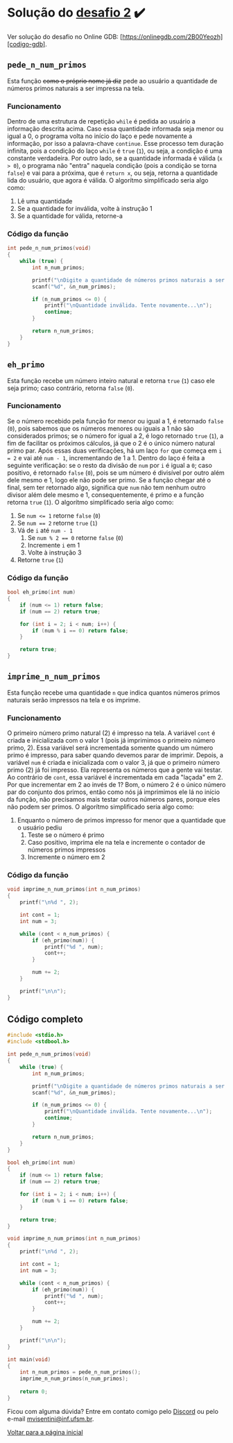 # Solução do [desafio 2][desafio-2] :heavy_check_mark:

Ver solução do desafio no Online GDB: [https://onlinegdb.com/2B00Yeozh][codigo-gdb].

## `pede_n_num_primos`

Esta função ~~como o próprio nome já diz~~ pede ao usuário a quantidade de números primos naturais a ser impressa na tela.

### Funcionamento

Dentro de uma estrutura de repetição `while` é pedida ao usuário a informação descrita acima. Caso essa quantidade informada seja menor ou igual a 0, o programa volta no início do laço e pede novamente a informação, por isso a palavra-chave `continue`. Esse processo tem duração infinita, pois a condição do laço `while` é `true` (`1`), ou seja, a condição é uma constante verdadeira. Por outro lado, se a quantidade informada é válida (`x > 0`), o programa não "entra" naquela condição (pois a condição se torna `false`) e vai para a próxima, que é `return x`, ou seja, retorna a quantidade lida do usuário, que agora é válida. O algorítmo simplificado seria algo como:

1. Lê uma quantidade
2. Se a quantidade for inválida, volte à instrução 1
3. Se a quantidade for válida, retorne-a

### Código da função

```c
int pede_n_num_primos(void)
{
    while (true) {
        int n_num_primos;

        printf("\nDigite a quantidade de números primos naturais a ser impressa na tela: ");
        scanf("%d", &n_num_primos);

        if (n_num_primos <= 0) {
            printf("\nQuantidade inválida. Tente novamente...\n");
            continue;
        }

        return n_num_primos;
    }   
}
```

## `eh_primo`

Esta função recebe um número inteiro natural e retorna `true` (`1`) caso ele seja primo; caso contrário, retorna `false` (`0`).

### Funcionamento

Se o número recebido pela função for menor ou igual a 1, é retornado `false` (`0`), pois sabemos que os números menores ou iguais a 1 não são considerados primos; se o número for igual a 2, é logo retornado `true` (`1`), a fim de facilitar os próximos cálculos, já que o 2 é o único número natural primo par. Após essas duas verificações, há um laço `for` que começa em `i = 2` e vai até `num - 1`, incrementando de 1 a 1. Dentro do laço é feita a seguinte verificação: se o resto da divisão de `num` por `i` é igual a `0`; caso positivo, é retornado `false` (`0`), pois se um número é divisível por outro além dele mesmo e 1, logo ele não pode ser primo. Se a função chegar até o final, sem ter retornado algo, significa que `num` não tem nenhum outro divisor além dele mesmo e 1, consequentemente, é primo e a função retorna `true` (`1`). O algorítmo simplificado seria algo como:

1. Se `num <= 1` retorne `false` (`0`)
2. Se `num == 2` retorne `true` (`1`)
3. Vá de `i` até `num - 1`
   1. Se `num % 2 == 0` retorne `false` (`0`)
   2. Incremente `i` em 1
   3. Volte à instrução 3
4. Retorne `true` (`1`)

### Código da função

```c
bool eh_primo(int num)
{
    if (num <= 1) return false;
    if (num == 2) return true;

    for (int i = 2; i < num; i++) {
        if (num % i == 0) return false;
    }

    return true;
}
```

## `imprime_n_num_primos`

Esta função recebe uma quantidade `n` que indica quantos números primos naturais serão impressos na tela e os imprime.

### Funcionamento

O primeiro número primo natural (2) é impresso na tela. A variável `cont` é criada e inicializada com o valor 1 (pois já imprimimos o primeiro número primo, 2). Essa variável será incrementada somente quando um número primo é impresso, para saber quando devemos parar de imprimir. Depois, a variável `num` é criada e inicializada com o valor 3, já que o primeiro número primo (2) já foi impresso. Ela representa os números que a gente vai testar. Ao contrário de `cont`, essa variável é incrementada em cada "laçada" em 2. Por que incrementar em 2 ao invés de 1? Bom, o número 2 é o único número par do conjunto dos primos, então como nós já imprimimos ele lá no início da função, não precisamos mais testar outros números pares, porque eles não podem ser primos. O algorítmo simplificado seria algo como:

1. Enquanto o número de primos impresso for menor que a quantidade que o usuário pediu
   1. Teste se o número é primo
   2. Caso positivo, imprima ele na tela e incremente o contador de números primos impressos
   3. Incremente o número em 2

### Código da função

```c
void imprime_n_num_primos(int n_num_primos)
{
    printf("\n%d ", 2);

    int cont = 1;
    int num = 3;

    while (cont < n_num_primos) {
        if (eh_primo(num)) {
            printf("%d ", num);
            cont++;
        }

        num += 2;
    }

    printf("\n\n");
}
```

## Código completo

```c
#include <stdio.h>
#include <stdbool.h>

int pede_n_num_primos(void)
{
    while (true) {
        int n_num_primos;

        printf("\nDigite a quantidade de números primos naturais a ser impressa na tela: ");
        scanf("%d", &n_num_primos);

        if (n_num_primos <= 0) {
            printf("\nQuantidade inválida. Tente novamente...\n");
            continue;
        }

        return n_num_primos;
    }   
}

bool eh_primo(int num)
{
    if (num <= 1) return false;
    if (num == 2) return true;

    for (int i = 2; i < num; i++) {
        if (num % i == 0) return false;
    }

    return true;
}

void imprime_n_num_primos(int n_num_primos)
{
    printf("\n%d ", 2);

    int cont = 1;
    int num = 3;

    while (cont < n_num_primos) {
        if (eh_primo(num)) {
            printf("%d ", num);
            cont++;
        }

        num += 2;
    }

    printf("\n\n");
}

int main(void)
{
    int n_num_primos = pede_n_num_primos();
    imprime_n_num_primos(n_num_primos);
    
    return 0;
}
```

Ficou com alguma dúvida? Entre em contato comigo pelo [Discord][discord-monitoria] ou pelo e-mail [mvisentini@inf.ufsm.br][email-monitor].

[Voltar para a página inicial][pagina-inicial]

<!-- Links -->

[desafio-2]:         post-4-numeros-primos.md         "Desafio 2"
[codigo-gdb]:        https://onlinegdb.com/2B00Yeozh  "Solução do desafio no Online GDB"
[discord-monitoria]: https://discord.gg/kSBnGsRvnB    "Servidor da monitoria da disciplina no Discord"
[email-monitor]:     mailto:mvisentini@inf.ufsm.br    "E-mail do monitor"
[pagina-inicial]:    ../README.md                     "Voltar para a página inicial"
